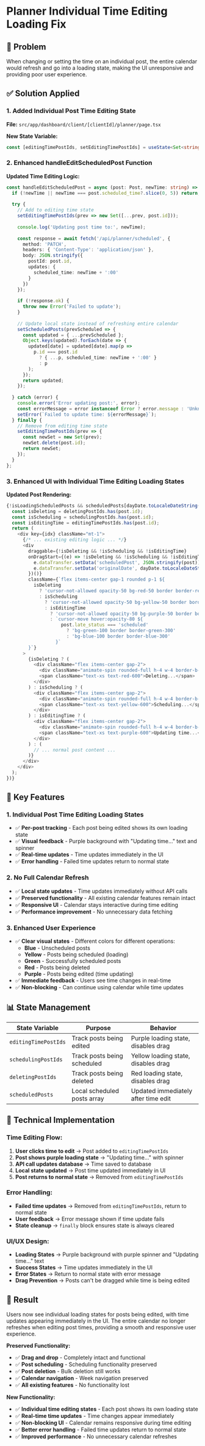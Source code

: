 # Planner Individual Time Editing Loading Fix

## 🚨 Problem
When changing or setting the time on an individual post, the entire calendar would refresh and go into a loading state, making the UI unresponsive and providing poor user experience.

## ✅ Solution Applied

### 1. Added Individual Post Time Editing State
**File:** `src/app/dashboard/client/[clientId]/planner/page.tsx`

**New State Variable:**
```typescript
const [editingTimePostIds, setEditingTimePostIds] = useState<Set<string>>(new Set());
```

### 2. Enhanced handleEditScheduledPost Function
**Updated Time Editing Logic:**
```typescript
const handleEditScheduledPost = async (post: Post, newTime: string) => {
  if (!newTime || newTime === post.scheduled_time?.slice(0, 5)) return;
  
  try {
    // Add to editing time state
    setEditingTimePostIds(prev => new Set([...prev, post.id]));
    
    console.log('Updating post time to:', newTime);
    
    const response = await fetch('/api/planner/scheduled', {
      method: 'PATCH',
      headers: { 'Content-Type': 'application/json' },
      body: JSON.stringify({
        postId: post.id,
        updates: {
          scheduled_time: newTime + ':00'
        }
      })
    });
    
    if (!response.ok) {
      throw new Error('Failed to update');
    }
    
    // Update local state instead of refreshing entire calendar
    setScheduledPosts(prevScheduled => {
      const updated = { ...prevScheduled };
      Object.keys(updated).forEach(date => {
        updated[date] = updated[date].map(p => 
          p.id === post.id 
            ? { ...p, scheduled_time: newTime + ':00' }
            : p
        );
      });
      return updated;
    });
    
  } catch (error) {
    console.error('Error updating post:', error);
    const errorMessage = error instanceof Error ? error.message : 'Unknown error';
    setError(`Failed to update time: ${errorMessage}`);
  } finally {
    // Remove from editing time state
    setEditingTimePostIds(prev => {
      const newSet = new Set(prev);
      newSet.delete(post.id);
      return newSet;
    });
  }
};
```

### 3. Enhanced UI with Individual Time Editing Loading States
**Updated Post Rendering:**
```typescript
{!isLoadingScheduledPosts && scheduledPosts[dayDate.toLocaleDateString('en-CA')]?.map((post: Post, idx: number) => {
  const isDeleting = deletingPostIds.has(post.id);
  const isScheduling = schedulingPostIds.has(post.id);
  const isEditingTime = editingTimePostIds.has(post.id);
  return (
    <div key={idx} className="mt-1">
      {/* ... existing editing logic ... */}
      <div 
        draggable={!isDeleting && !isScheduling && !isEditingTime}
        onDragStart={(e) => !isDeleting && !isScheduling && !isEditingTime && (() => {
          e.dataTransfer.setData('scheduledPost', JSON.stringify(post));
          e.dataTransfer.setData('originalDate', dayDate.toLocaleDateString('en-CA'));
        })()}
        className={`flex items-center gap-1 rounded p-1 ${
          isDeleting 
            ? 'cursor-not-allowed opacity-50 bg-red-50 border border-red-300' 
            : isScheduling
              ? 'cursor-not-allowed opacity-50 bg-yellow-50 border border-yellow-300'
              : isEditingTime
                ? 'cursor-not-allowed opacity-50 bg-purple-50 border border-purple-300'
                : `cursor-move hover:opacity-80 ${
                    post.late_status === 'scheduled' 
                      ? 'bg-green-100 border border-green-300' 
                      : 'bg-blue-100 border border-blue-300'
                  }`
        }`}
      >
        {isDeleting ? (
          <div className="flex items-center gap-2">
            <div className="animate-spin rounded-full h-4 w-4 border-b-2 border-red-600"></div>
            <span className="text-xs text-red-600">Deleting...</span>
          </div>
        ) : isScheduling ? (
          <div className="flex items-center gap-2">
            <div className="animate-spin rounded-full h-4 w-4 border-b-2 border-yellow-600"></div>
            <span className="text-xs text-yellow-600">Scheduling...</span>
          </div>
        ) : isEditingTime ? (
          <div className="flex items-center gap-2">
            <div className="animate-spin rounded-full h-4 w-4 border-b-2 border-purple-600"></div>
            <span className="text-xs text-purple-600">Updating time...</span>
          </div>
        ) : (
          // ... normal post content ...
        )}
      </div>
    </div>
  );
})}
```

## 🎯 Key Features

### **1. Individual Post Time Editing Loading States**
- ✅ **Per-post tracking** - Each post being edited shows its own loading state
- ✅ **Visual feedback** - Purple background with "Updating time..." text and spinner
- ✅ **Real-time updates** - Time updates immediately in the UI
- ✅ **Error handling** - Failed time updates return to normal state

### **2. No Full Calendar Refresh**
- ✅ **Local state updates** - Time updates immediately without API calls
- ✅ **Preserved functionality** - All existing calendar features remain intact
- ✅ **Responsive UI** - Calendar stays interactive during time editing
- ✅ **Performance improvement** - No unnecessary data fetching

### **3. Enhanced User Experience**
- ✅ **Clear visual states** - Different colors for different operations:
  - **Blue** - Unscheduled posts
  - **Yellow** - Posts being scheduled (loading)
  - **Green** - Successfully scheduled posts
  - **Red** - Posts being deleted
  - **Purple** - Posts being edited (time updating)
- ✅ **Immediate feedback** - Users see time changes in real-time
- ✅ **Non-blocking** - Can continue using calendar while time updates

## 📊 State Management

| State Variable | Purpose | Behavior |
|----------------|---------|----------|
| `editingTimePostIds` | Track posts being edited | Purple loading state, disables drag |
| `schedulingPostIds` | Track posts being scheduled | Yellow loading state, disables drag |
| `deletingPostIds` | Track posts being deleted | Red loading state, disables drag |
| `scheduledPosts` | Local scheduled posts array | Updated immediately after time edit |

## 🔧 Technical Implementation

### **Time Editing Flow:**
1. **User clicks time to edit** → Post added to `editingTimePostIds`
2. **Post shows purple loading state** → "Updating time..." with spinner
3. **API call updates database** → Time saved to database
4. **Local state updated** → Post time updated immediately in UI
5. **Post returns to normal state** → Removed from `editingTimePostIds`

### **Error Handling:**
- **Failed time updates** → Removed from `editingTimePostIds`, return to normal state
- **User feedback** → Error message shown if time update fails
- **State cleanup** → `finally` block ensures state is always cleared

### **UI/UX Design:**
- **Loading States** → Purple background with purple spinner and "Updating time..." text
- **Success States** → Time updates immediately in the UI
- **Error States** → Return to normal state with error message
- **Drag Prevention** → Posts can't be dragged while time is being edited

## 📝 Result
Users now see individual loading states for posts being edited, with time updates appearing immediately in the UI. The entire calendar no longer refreshes when editing post times, providing a smooth and responsive user experience.

**Preserved Functionality:**
- ✅ **Drag and drop** - Completely intact and functional
- ✅ **Post scheduling** - Scheduling functionality preserved
- ✅ **Post deletion** - Bulk deletion still works
- ✅ **Calendar navigation** - Week navigation preserved
- ✅ **All existing features** - No functionality lost

**New Functionality:**
- ✅ **Individual time editing states** - Each post shows its own loading state
- ✅ **Real-time time updates** - Time changes appear immediately
- ✅ **Non-blocking UI** - Calendar remains responsive during time editing
- ✅ **Better error handling** - Failed time updates return to normal state
- ✅ **Improved performance** - No unnecessary calendar refreshes
